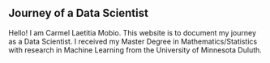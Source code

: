 ## Journey of a Data Scientist


Hello!
I am Carmel Laetitia Mobio. This website is to document my journey as a Data Scientist.
I received my Master Degree  in Mathematics/Statistics with research in Machine Learning from the University of Minnesota Duluth.


